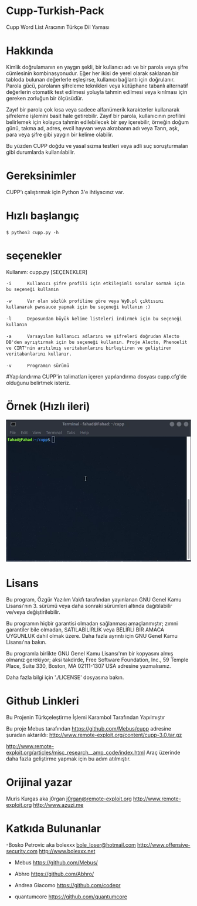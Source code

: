 # Cupp-Turkish-Pack
Cupp Word List Aracının Türkçe Dil Yaması
# Hakkında
Kimlik doğrulamanın en yaygın şekli, bir kullanıcı adı ve bir parola veya şifre cümlesinin kombinasyonudur. Eğer her ikisi de yerel olarak saklanan bir tabloda bulunan değerlerle eşleşirse, kullanıcı bağlantı için doğrulanır. Parola gücü, parolanın şifreleme teknikleri veya kütüphane tabanlı alternatif değerlerin otomatik test edilmesi yoluyla tahmin edilmesi veya kırılması için gereken zorluğun bir ölçüsüdür.

Zayıf bir parola çok kısa veya sadece alfanümerik karakterler kullanarak şifreleme işlemini basit hale getirebilir. Zayıf bir parola, kullanıcının profilini belirlemek için kolayca tahmin edilebilecek bir şey içerebilir, örneğin doğum günü, takma ad, adres, evcil hayvan veya akrabanın adı veya Tanrı, aşk, para veya şifre gibi yaygın bir kelime olabilir.

Bu yüzden CUPP doğdu ve yasal sızma testleri veya adli suç soruşturmaları gibi durumlarda kullanılabilir.
# Gereksinimler
CUPP'ı çalıştırmak için Python 3'e ihtiyacınız var.
# Hızlı başlangıç
`$ python3 cupp.py -h`
# seçenekler
Kullanım: cupp.py [SEÇENEKLER]
```
-i      Kullanıcı şifre profili için etkileşimli sorular sormak için bu seçeneği kullanın

-w      Var olan sözlük profiline göre veya WyD.pl çıktısını kullanarak pwnsauce yapmak için bu seçeneği kullanın :)

-l      Deposundan büyük kelime listeleri indirmek için bu seçeneği kullanın

-a      Varsayılan kullanıcı adlarını ve şifreleri doğrudan Alecto DB'den ayrıştırmak için bu seçeneği kullanın. Proje Alecto, Phenoelit ve CIRT'nin arıtılmış veritabanlarını birleştiren ve geliştiren veritabanlarını kullanır.

-v      Programın sürümü

```
#Yapılandırma
CUPP'in talimatları içeren yapılandırma dosyası cupp.cfg'de olduğunu belirtmek isteriz.
# Örnek (Hızlı ileri)
![Gif By Cupp](https://github.com/Mebus/cupp/blob/master/screenshots/cupp-example.gif "GitHub")
# Lisans
Bu program, Özgür Yazılım Vakfı tarafından yayınlanan GNU Genel Kamu Lisansı'nın 3. sürümü veya daha sonraki sürümleri altında dağıtılabilir ve/veya değiştirilebilir.

Bu programın hiçbir garantisi olmadan sağlanması amaçlanmıştır; zımni garantiler bile olmadan, SATILABİLİRLİK veya BELİRLİ BİR AMACA UYGUNLUK dahil olmak üzere. Daha fazla ayrıntı için GNU Genel Kamu Lisansı'na bakın.

Bu programla birlikte GNU Genel Kamu Lisansı'nın bir kopyasını almış olmanız gerekiyor; aksi takdirde, Free Software Foundation, Inc., 59 Temple Place, Suite 330, Boston, MA 02111-1307 USA adresine yazmalısınız.

Daha fazla bilgi için './LICENSE' dosyasına bakın.
# Github Linkleri
Bu Projenin Türkçeleştirme İşlemi Karambol Tarafından Yapılmıştır

Bu proje Mebus tarafından https://github.com/Mebus/cupp adresine şuradan aktarıldı:
http://www.remote-exploit.org/content/cupp-3.0.tar.gz

http://www.remote-exploit.org/articles/misc_research__amp_code/index.html
Araç üzerinde daha fazla geliştirme yapmak için bu adım atılmıştır.
# Orijinal yazar
Muris Kurgas aka j0rgan
j0rgan@remote-exploit.org
http://www.remote-exploit.org
http://www.azuzi.me
# Katkıda Bulunanlar
-Bosko Petrovic aka bolexxx
bole_loser@hotmail.com
http://www.offensive-security.com
http://www.bolexxx.net

- Mebus
https://github.com/Mebus/

- Abhro
https://github.com/Abhro/

- Andrea Giacomo
https://github.com/codepr

- quantumcore
https://github.com/quantumcore
